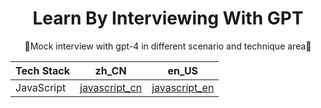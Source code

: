 <h1 style="text-align: center;"> Learn By Interviewing With GPT</h1>

<p style="text-align: center;">
🤖Mock interview with gpt-4 in different scenario and technique area🤖
</p>

<center>

| Tech Stack |               zh_CN                |               en_US                |
| :--------- | :--------------------------------: | :--------------------------------: |
| JavaScript | [javascript_cn](./javscript_cn.md) | [javascript_en](./javscript_cn.md) |

</center>
